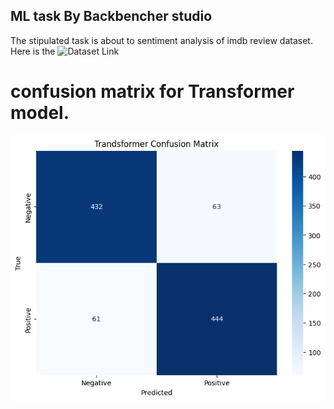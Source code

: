 ## ML task By Backbencher studio


The stipulated task is about to sentiment analysis of imdb review dataset. Here is  the ![Dataset Link](https://www.kaggle.com/datasets/mantri7/imdb-movie-reviews-dataset)




# confusion matrix for Transformer model. 
![App Screenshot](https://github.com/Prithibee13/ML-Task/blob/main/RNN%20and%20Transformer/Confusion%20Matrix/Transformer%20confusion%20Matrix.png)